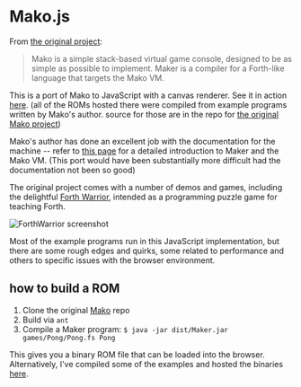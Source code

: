 # Mako.js

From [the original project](https://github.com/JohnEarnest/Mako):

> Mako is a simple stack-based virtual game console, designed to be as
> simple as possible to implement. Maker is a compiler for a Forth-like
> language that targets the Mako VM.

This is a port of Mako to JavaScript with a canvas renderer. See it in
action
[here](http://mako.js.s3-website-us-east-1.amazonaws.com/). (all of the ROMs hosted there were compiled from example programs written by Mako's author. source for those are in the repo for [the original Mako project](https://github.com/JohnEarnest/Mako))

Mako's author has done an excellent job with the documentation for the
machine -- refer to [this
page](https://github.com/JohnEarnest/Mako/blob/master/docs/makoBasics.md)
for a detailed introduction to Maker and the Mako VM. (This port would
have been substantially more difficult had the documentation not been
so good)

The original project comes with a number of demos and games, including
the delightful [Forth
Warrior](https://github.com/JohnEarnest/Mako/tree/master/games/Warrior2),
intended as a programming puzzle game for teaching Forth.

![ForthWarrior screenshot](http://mako.js.s3-website-us-east-1.amazonaws.com/forthwarrior.png)

Most of the example programs run in this JavaScript implementation,
but there are some rough edges and quirks, some related to performance
and others to specific issues with the browser environment.

## how to build a ROM

1. Clone the original [Mako](https://github.com/JohnEarnest/Mako) repo
2. Build via `ant`
3. Compile a Maker program: `$ java -jar dist/Maker.jar games/Pong/Pong.fs Pong`

This gives you a binary ROM file that can be loaded into the
browser. Alternatively, I've compiled some of the examples and
hosted the binaries [here](http://mako.js.s3-website-us-east-1.amazonaws.com/).
